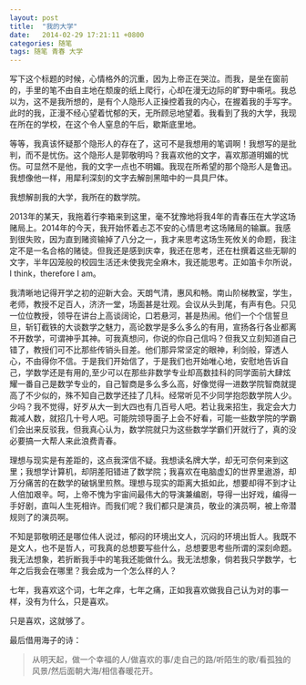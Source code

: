 ```yaml
---
layout: post
title:  "我的大学"
date:   2014-02-29 17:21:11 +0800
categories: 随笔
tags: 随笔 青春 大学
---
```


写下这个标题的时候，心情格外的沉重，因为上帝正在哭泣。而我，是坐在窗前的，手里的笔不由自主地在颓废的纸上爬行，心却在漫无边际的旷野中嘶吼。我总以为，这不是我所想的，是有个人隐形人正操控着我的内心，在握着我的手写字。此时的我，正漫不经心望着忧郁的天，无所顾忌地望着。我看到了我的大学，我现在所在的学校，在这个令人窒息的午后，歇斯底里地。

等等，我真该怀疑那个隐形人的存在了，这可不是我想用的笔调啊！我想写的是批判，而不是忧伤。这个隐形人是郭敬明吗？我喜欢他的文字，喜欢那道明媚的忧伤。可显然不是他，我的文字一点也不明媚。我现在所希望的那个隐形人是鲁迅。我想像他一样，用犀利深刻的文字去解剖黑暗中的一具具尸体。

我想解剖我的大学，我所在的数学院。

2013年的某天，我拖着行李箱来到这里，毫不犹豫地将我4年的青春压在大学这场赌局上。2014年的今天，我开始怀着忐忑不安的心情思考这场赌局的输赢。我感到很失败，因为直到赌资输掉了八分之一，我才来思考这场生死攸关的命题，我注定不是一名合格的赌徒。但我还是感到庆幸，我还在思考，还在杜撰着这些无聊的文字，半年囚笼般的校园生活还未使我完全麻木，我还能思考。正如笛卡尔所说，I think，therefore I am。

我清晰地记得开学之初的迎新大会。天朗气清，惠风和畅。南山阶梯教室，学生，老师，教授不足百人，济济一堂，场面甚是壮观。会议从头到尾，有声有色。只见一位位教授，领导在讲台上高谈阔论，口若悬河，甚是热闹。他们一个个信誓旦旦，斩钉截铁的大谈数学之魅力，高论数学是多么多么的有用，宣扬各行各业都离不开数学，可谓神乎其神。可我真想问，你说的你自己信吗？但我又立刻知道自己错了，教授们可不比那些传销头目差。他们那异常坚定的眼神，利剑般，穿透人心，不由得你不信。于是我们开始信了，于是我们也开始唯心地，安慰地告诉自己，学数学还是有用的,至少可以在那些非数学专业却高数挂科的同学面前大肆炫耀一番自己是数学专业的，自己智商是多么多么高，好像觉得一进数学院智商就提高了不少似的，殊不知自己数学还挂了几科。经常听见不少同学抱怨数学院人少。少吗？我不觉得，好歹从大一到大四也有几百号人吧。若让我来招生，我定会大力裁减人数，就招几十号人吧。可能院领导面子上会不好看，可能一些数学院的学霸们会出来反驳我，但我真心认为，数学院就只为这些数学学霸们开就行了，真的没必要搞一大帮人来此浪费青春。

理想与现实是有差距的，这点我深信不疑。我想读名牌大学，却无可奈何来到这里；我想学计算机，却阴差阳错进了数学院；我喜欢在电脑虚幻的世界里遨游，却万分痛苦的在数学的破锅里煎熬。理想与现实的距离大抵如此，想要却得不到才让人倍加艰辛。呵，上帝不愧为宇宙间最伟大的导演兼编剧，导得一出好戏，编得一手好剧，直叫人生死相许。而我们呢？我们都只是演员，敬业的演员啊，被上帝潜规则了的演员啊。

不知是郭敬明还是哪位伟人说过，郁闷的环境出文人，沉闷的环境出哲人。我既不是文人，也不是哲人，可我真的总想要写些什么，总想要思考些所谓的深刻命题。我无法想象，若折断我手中的笔我还能做什么。我无法想象，倘若我只学数学，七年之后我会在哪里？我会成为一个怎么样的人？

七年，我喜欢这个词，七年之痒，七年之痛，正如我喜欢做我自己认为对的事一样，没有为什么，只是喜欢。

只是喜欢，这就够了。

最后借用海子的诗：
> 从明天起，做一个幸福的人/做喜欢的事/走自己的路/听陌生的歌/看孤独的风景/然后面朝大海/相信春暖花开。